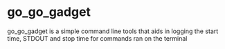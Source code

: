 # go_go_gadget
go_go_gadget is a simple command line tools that aids in logging the start time, STDOUT and stop time for commands ran on the terminal
